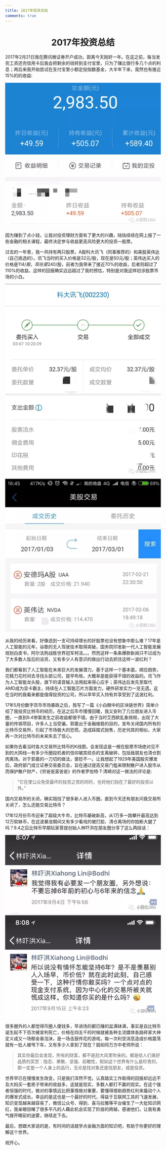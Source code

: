 ```yaml
---
title: 2017年投资总结
comments: true
---
```

# <center>2017年投资总结</center>

2017年2月21日我在腾讯微证券开户成功，距离今天刚好一年。在这之前，每当发完工资还完信用卡后我会把剩余的钱转到支付宝里，只为了赚比银行多几个点的利息；再后来我开始尝试在支付宝里小额定投指数基金，大半年下来，竟然也有接近15%的的收益:

 <div style="text-align: center"><img src="./images/touzi-1.jpg"></div>

因为赚到了点小钱，让我对投资理财方面有了更大的兴趣，陆陆续续在网上报了一些金融的相关课程，最终决定参与收益更高风险更大的投资—股票。

过去的一年里，我一共持有两只股票，A股科大讯飞（同事推荐的）和美股英伟达（自己挑选的）。讯飞当时的买入价格是32元/股，现在是50元/股；英伟达买入的价格是114$/股，现在是240$/股，前者为我带来了接近70%的收益，后者则超过了110%的收益，这样的回报确实远远超过了我的预估，特别是对我这样初涉股票市场的小白。
 <div style="text-align: center"><img src="./images/touzi-2.jpg"></div>
 <div style="text-align: center"><img src="./images/touzi-3.jpg"></div>

从我的经历来看，好像选到一支可持续增长的好股票也没有想象中那么难？17年是人工智能的元年，谷歌的无人驾驶技术取得突破，国务院印发新一代人工智能发展规划白皮书，阿尔法狗战胜世界冠军柯洁。。。然而这样一条条爆款新闻只不过成为了大多数人饭后的谈资，又有多少人有意识的做出行动去抓住这样一波红利？

我们都看到了人工智能在未来巨大的发展潜力，基于这样一个基本面，顺应趋势，花精力花时间去寻找头部公司，提早布局，大概率是能获得不错的收益的。讯飞作为人工智能龙头股，旗下的语音输入法用起来得心应手；英伟达后发先至取代AMD成为显卡霸主，持续在人工智能芯片方面发力，硬件研发实力一览无遗。这在当时的我看来都是值得投资的公司，所以早早买入持有并享受到了这波红利。

17年5月份数字货币市场暴跌之后，我写了一篇《小白眼中的区块链世界》简单介绍了我投资比特币的经历，在这之后币市慢慢回暖，我又安利了几位朋友进入币圈，一直到9.4惨案发生之前收益都很不错。由于当时艾西欧乱象频频，出现了大量的传销项目，许多人上当受骗，郭嘉出于金融维稳的目的，宣布关闭国内所有的比特币交易所，引起了市场极大的恐慌，造成踩踏式抛售，历史何其的相似，大家再一次对比特币的未来失去了信心。

如果你去看当时各大交易所比特币的K线图，会发现这是一根在股票市场绝对见不到的大阴线—有多少币圈投机者的信仰被其绞杀的支离破碎，包括我朋友也清仓割肉离场。对于郭嘉的一刀切的做法，褒贬不一。让我想起了1929年美国股灾爆发后，政府部门成立证券交易委员会，旨在通过提高交易门槛来限制散户进入股市从而保护散户财产，《穷爸爸富爸爸》的作者罗伯特·T·清崎对这一做法的评论是:

> “它在使公众免受最坏的投资之苦的同时，也将他们挡在了最好的投资以外。”

国内交易所的关闭，确实阻挡了很多新人进入币圈，直到今天还有朋友问我交易所关闭了，怎么还能交易比特币？

17年12月份币市迎来了超级大牛市，比特币屡破新高，从1万多一路攀升最高达到12万软妹币，在这波暴涨期间又有多少看戏的被打脸、清仓离场的你拍断大腿了吗？9.4之后比特币早期玩家菩提创始人林吓洪在朋友圈分享了这么两段话：
 <div style="text-align: center"><img src="./images/touzi-4.jpg"></div>
  <div style="text-align: center"><img src="./images/touzi-5.jpg"></div>

很多圈外的人都觉得币圈人傻钱多，早进场的都已赚的盆满钵满，事实是自比特币诞生起不下百次被宣判死亡，价格在四五千的时候就被各种主流媒体各路砖家大神定义成又一场郁金香泡沫，是一场击鼓传花的游戏，每一次利空消息造成价格震荡就有一批人被甩下车，又有多少人拿到了现在？就如同万方中老师所说：

> 其实你最后会发现，所有的财富，都不是刮大风里吹来的。都是给人们美好品质的奖赏：隐忍、果敢、坚强、前瞻性，假如这个世界有什么是珍贵的，那一定是一个人身上的品行，无论是找对象还是找朋友，或是投资。

世界早已在慢慢发生改变，只是我们浑然不觉。认真踏实工作取得的回报却远远不及大妈买一套房子带来的收益多，这就是现实，多数人都打不赢的现实。在这个强者恒强的时代，做对的事情远比把事情做对重要，要懂得借助趋势红利来撬动个人的爆发式成长。幸运的是这也是一个最好的时代，得益于互联网工具的飞速发展，知识变现越来越容易了，微信公众号、得到、喜马拉雅等平台催生了一大批知识网红，我亲眼目睹了很多平凡的人藉此机会实现了阶层的跨越，感谢他们，让我有勇气拨开眼前的迷雾，继续走下去。

最后，想跟大家说的是，有时间的话就学点金融方面的知识吧，有助于你更好的理解这个世界。

祝开心。